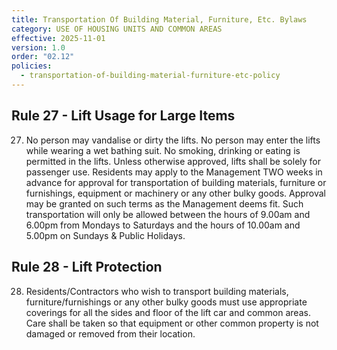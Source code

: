 ```yaml
---
title: Transportation Of Building Material, Furniture, Etc. Bylaws
category: USE OF HOUSING UNITS AND COMMON AREAS
effective: 2025-11-01
version: 1.0
order: "02.12"
policies:
  - transportation-of-building-material-furniture-etc-policy
---
```


## Rule 27 - Lift Usage for Large Items

27) No person may vandalise or dirty the lifts. No person may enter the lifts while wearing a wet bathing suit. No smoking, drinking or eating is permitted in the lifts. Unless otherwise approved, lifts shall be solely for passenger use. Residents may apply to the Management TWO weeks in advance for approval for transportation of building materials, furniture or furnishings, equipment or machinery or any other bulky goods. Approval may be granted on such terms as the Management deems fit. Such transportation will only be allowed between the hours of 9.00am and 6.00pm from Mondays to Saturdays and the hours of 10.00am and 5.00pm on Sundays & Public Holidays.

## Rule 28 - Lift Protection

28) Residents/Contractors who wish to transport building materials, furniture/furnishings or any other bulky goods must use appropriate coverings for all the sides and floor of the lift car and common areas. Care shall be taken so that equipment or other common property is not damaged or removed from their location.
